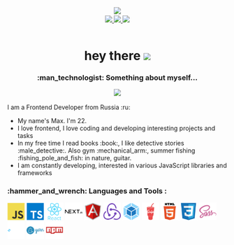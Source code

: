 <div id="header" align="center">
  <img src="https://media.giphy.com/media/JIX9t2j0ZTN9S/giphy.gif" width="250"/>
</div>
<div id="bages" align="center">
  <a target="_blank" href='https://vk.com/maks.ops96'>
    <img src="https://img.shields.io/badge/Vkontakte-blue?style=for-the-badge&logo=Vk&logoColor=white" />
  </a>
  <a target="_blank" href='https://www.instagram.com/maxiim.it?igsh=MXZzeXh2Y2t5bm1zOQ=='>
    <img src="https://img.shields.io/badge/instagram-red?style=for-the-badge&logo=Instagram&logoColor=white" />
  </a>
  <a target="_blank" href='https://t.me/maxiimit'>
    <img src="https://img.shields.io/badge/Telegram-blue?style=for-the-badge&logo=Telegram&logoColor=white" />
  </a>
</div>
<div align="center">
  <img src="https://komarev.com/ghpvc/?username=MaxTyson27e&style=flat-square&color=blue" alt=""/>
</div>
<h1 align="center">
  hey there
  <img src="https://media.giphy.com/media/hvRJCLFzcasrR4ia7z/giphy.gif" width="30px"/>
</h1>
<div>
  <div>
    <h3 align="center">
      :man_technologist: Something about myself...
    </h3>
    <div align="center">
      <img src="https://media.giphy.com/media/nZUcWtrNqs9Nu/giphy.gif" width="250px" />
    </div>
    <p>I am a Frontend Developer from Russia :ru:</p>
    <ul>
      <li>My name's Max. I'm 22. </li>
      <li>I love frontend, I love coding and developing interesting projects and tasks</li>
      <li>In my free time I read books :book:, I like detective stories :male_detective:. Also gym :mechanical_arm:, summer fishing :fishing_pole_and_fish: in nature, guitar.</li>
      <li>I am constantly developing, interested in various JavaScript libraries and frameworks</li>
    </ul>
  </div>
</div>
<h3>
  :hammer_and_wrench: Languages and Tools :
</h3>
<div>
  <img src="https://github.com/devicons/devicon/blob/master/icons/javascript/javascript-original.svg" width="40px" heigth="40px"/>
  <img width="40px" heigth="40px" src="https://github.com/devicons/devicon/blob/master/icons/typescript/typescript-original.svg"/>
  <img width="40px" heigth="40px" src="https://github.com/devicons/devicon/blob/master/icons/react/react-original-wordmark.svg"/>
  <img width="40px" heigth="40px" src="https://github.com/devicons/devicon/blob/master/icons/nextjs/nextjs-original-wordmark.svg"/>
  <img width="40px" heigth="40px" src="https://github.com/devicons/devicon/blob/master/icons/angularjs/angularjs-original.svg"/>
  <img width="40px" heigth="40px" src="https://github.com/devicons/devicon/blob/master/icons/redux/redux-original.svg"/>
  <img width="40px" heigth="40px" src="https://github.com/devicons/devicon/blob/master/icons/webpack/webpack-original.svg"/>
  <img width="40px" heigth="40px" src="https://github.com/devicons/devicon/blob/master/icons/gulp/gulp-plain.svg"/>
  <img width="40px" heigth="40px" src="https://github.com/devicons/devicon/blob/master/icons/html5/html5-original-wordmark.svg"/>
  <img width="40px" heigth="40px" src="https://github.com/devicons/devicon/blob/master/icons/css3/css3-original.svg"/>
  <img width="40px" heigth="40px" src="https://github.com/devicons/devicon/blob/master/icons/sass/sass-original.svg"/>
  <img width="40px" heigth="40px" src="https://github.com/devicons/devicon/blob/master/icons/tailwindcss/tailwindcss-original-wordmark.svg"/>
  <img width="40px" heigth="40px" src="https://github.com/devicons/devicon/blob/master/icons/yarn/yarn-original-wordmark.svg"/>
  <img width="40px" heigth="40px" src="https://github.com/devicons/devicon/blob/master/icons/npm/npm-original-wordmark.svg"/>
</div>
